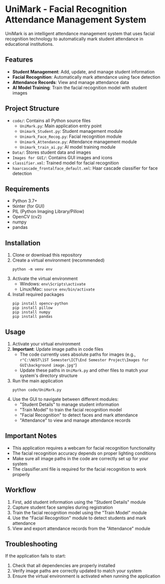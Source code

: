 # UniMark - Facial Recognition Attendance Management System

UniMark is an intelligent attendance management system that uses facial recognition technology to automatically mark student attendance in educational institutions.

## Features

- **Student Management**: Add, update, and manage student information
- **Facial Recognition**: Automatically mark attendance using face detection
- **Attendance Records**: View and manage attendance data
- **AI Model Training**: Train the facial recognition model with student images

## Project Structure

- `code/`: Contains all Python source files
  - `UniMark.py`: Main application entry point
  - `Unimark_Student.py`: Student management module
  - `Unimark_Face_Recog.py`: Facial recognition module
  - `Unimark_Attendance.py`: Attendance management module
  - `Unimark_train_ai.py`: AI model training module
- `Data/`: Stores student data and images
- `Images for GUI/`: Contains GUI images and icons
- `classifier.xml`: Trained model for facial recognition
- `haarcascade_frontalface_default.xml`: Haar cascade classifier for face detection

## Requirements

- Python 3.7+
- tkinter (for GUI)
- PIL (Python Imaging Library/Pillow)
- OpenCV (cv2)
- numpy
- pandas

## Installation

1. Clone or download this repository
2. Create a virtual environment (recommended)
   ```
   python -m venv env
   ```
3. Activate the virtual environment
   - Windows: `env\Scripts\activate`
   - Linux/Mac: `source env/bin/activate`
4. Install required packages
   ```
   pip install opencv-python
   pip install pillow
   pip install numpy
   pip install pandas
   ```

## Usage

1. Activate your virtual environment
2. **Important**: Update image paths in code files
   - The code currently uses absolute paths for images (e.g., `r"C:\NUST\1ST Semester\ICT\End Semester Project\Images for GUI\background image.jpg"`)
   - Update these paths in `UniMark.py` and other files to match your system's directory structure
3. Run the main application
   ```
   python code/UniMark.py
   ```
4. Use the GUI to navigate between different modules:
   - "Student Details" to manage student information
   - "Train Model" to train the facial recognition model
   - "Facial Recognition" to detect faces and mark attendance
   - "Attendance" to view and manage attendance records

## Important Notes

- This application requires a webcam for facial recognition functionality
- The facial recognition accuracy depends on proper lighting conditions
- Make sure all image paths in the code are correctly set up for your system
- The classifier.xml file is required for the facial recognition to work properly

## Workflow

1. First, add student information using the "Student Details" module
2. Capture student face samples during registration
3. Train the facial recognition model using the "Train Model" module
4. Use the "Facial Recognition" module to detect students and mark attendance
5. View and export attendance records from the "Attendance" module

## Troubleshooting

If the application fails to start:
1. Check that all dependencies are properly installed
2. Verify image paths are correctly updated to match your system
3. Ensure the virtual environment is activated when running the application 

